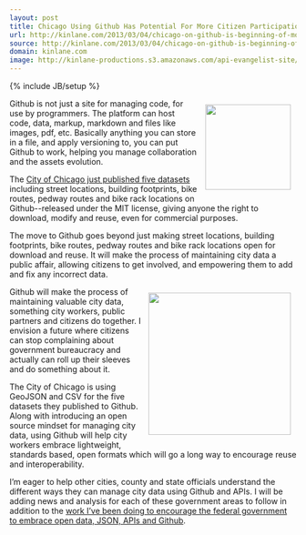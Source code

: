 ```yaml
---
layout: post
title: Chicago Using Github Has Potential For More Citizen Participation in Government
url: http://kinlane.com/2013/03/04/chicago-on-github-is-beginning-of-more-citizen-involvement-in-government/
source: http://kinlane.com/2013/03/04/chicago-on-github-is-beginning-of-more-citizen-involvement-in-government/
domain: kinlane.com
image: http://kinlane-productions.s3.amazonaws.com/api-evangelist-site/blog/city-of-chicago-detail.jpg
---
```

{% include JB/setup %}<p><!DOCTYPE html PUBLIC "-//W3C//DTD XHTML 1.0 Transitional//EN"
    "http://www.w3.org/TR/xhtml1/DTD/xhtml1-transitional.dtd">
<html xmlns="http://www.w3.org/1999/xhtml">
  <head>
    <title></title>
  </head>
  <body>
    <p>
      <a href="http://digital.cityofchicago.org/" target="_blank"><img style="padding: 10px;" src="https://s3.amazonaws.com/kinlane-productions/city/chicago/city-of-chicago-detail.jpg" alt="" width=
      "150" align="right" /></a>
    </p>
    <p>
      Github is not just a site for managing code, for use by programmers. The platform can host code, data, markup, markdown and files like images, pdf, etc. Basically anything you can store in a
      file, and apply versioning to, you can put Github to work, helping you manage collaboration and the assets evolution.
    </p>
    <p>
      The <a href="http://digital.cityofchicago.org/index.php/chicago-on-github/">City of Chicago just published five datasets</a> including street locations, building footprints, bike routes, pedway
      routes and bike rack locations on Github--released under the MIT license, giving anyone the right to download, modify and reuse, even for commercial purposes.
    </p>
    <p>
      The move to Github goes beyond just making street locations, building footprints, bike routes, pedway routes and bike rack locations open for download and reuse. It will make the process of
      maintaining city data a public affair, allowing citizens to get involved, and empowering them to add and fix any incorrect data.
    </p>
    <p>
      <img style="padding: 10px;" src="https://s3.amazonaws.com/kinlane-productions/city/chicago/chicago-map-image.gif" alt="" width="250" align="right" />
    </p>
    <p>
      Github will make the process of maintaining valuable city data, something city workers, public partners and citizens do together. I envision a future where citizens can stop complaining about
      government bureaucracy and actually can roll up their sleeves and do something about it.
    </p>
    <p>
      The City of Chicago is using GeoJSON and CSV for the five datasets they published to Github. Along with introducing an open source mindset for managing city data, using Github will help city
      workers embrace lightweight, standards based, open formats which will go a long way to encourage reuse and interoperability.
    </p>
    <p>
      I’m eager to help other cities, county and state officials understand the different ways they can manage city data using Github and APIs. I will be adding news and analysis for each of these
      government areas to follow in addition to the <a href="http://www.apievangelist.com/federal_government.php">work I’ve been doing to encourage the federal government to embrace open data, JSON,
      APIs and Github</a>.
    </p>
  </body>
</html></p>
